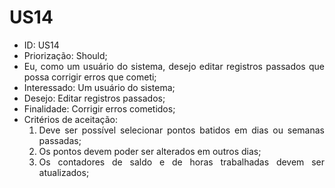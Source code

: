 # US14

<ul>
<li> ID: US14</li>
<li>Priorização: Should;</li>
<li align="justify">Eu, como um usuário do sistema, desejo editar registros passados que possa corrigir erros que cometi;</li>
<li>Interessado: Um usuário do sistema;</li>
<li>Desejo: Editar registros passados;</li>
<li>Finalidade: Corrigir erros cometidos;</li>
<li align="justify"> Critérios de aceitação:
    <ol>
    <li> Deve ser possível selecionar pontos batidos em dias ou semanas passadas;</li>
    <li> Os pontos devem poder ser alterados em outros dias;</li>
    <li> Os contadores de saldo e de horas trabalhadas devem ser atualizados;</li>
    </ol>
</ul>